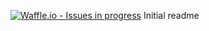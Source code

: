 [![Waffle.io - Issues in progress](https://badge.waffle.io/Bigotter/gdggame.png?label=in%20progress&title=In%20Progress)](https://waffle.io/Bigotter/gdggame?utm_source=badge)
Initial readme

